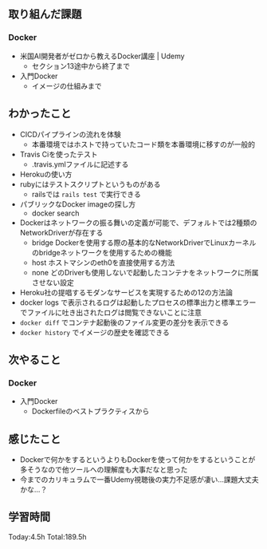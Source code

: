 ## 取り組んだ課題
### Docker
- 米国AI開発者がゼロから教えるDocker講座 | Udemy
	- セクション13途中から終了まで
- 入門Docker
	- イメージの仕組みまで
## わかったこと
- CICDパイプラインの流れを体験
	- 本番環境ではホストで持っていたコード類を本番環境に移すのが一般的
- Travis Ciを使ったテスト
	- .travis.ymlファイルに記述する
- Herokuの使い方
- rubyにはテストスクリプトというものがある
	- railsでは `rails test` で実行できる
- パブリックなDocker imageの探し方
	- docker search <image name>
- Dockerはネットワークの振る舞いの定義が可能で、デフォルトでは2種類のNetworkDriverが存在する
	- bridge Dockerを使用する際の基本的なNetworkDriverでLinuxカーネルのbridgeネットワークを使用するための機能
	- host ホストマシンのeth0を直接使用する方法
	- none どのDriverも使用しないで起動したコンテナをネットワークに所属させない設定
- Heroku社の提唱するモダンなサービスを実現するための12の方法論
- docker logs で表示されるログは起動したプロセスの標準出力と標準エラーでファイルに吐き出されたログは閲覧できないことに注意
- `docker diff` でコンテナ起動後のファイル変更の差分を表示できる
- `docker history` でイメージの歴史を確認できる
## 次やること
### Docker
- 入門Docker
	- Dockerfileのベストプラクティスから
## 感じたこと
- Dockerで何かをするというよりもDockerを使って何かをするということが多そうなので他ツールへの理解度も大事だなと思った
- 今までのカリキュラムで一番Udemy視聴後の実力不足感が凄い...課題大丈夫かな...？
## 学習時間
Today:4.5h Total:189.5h
